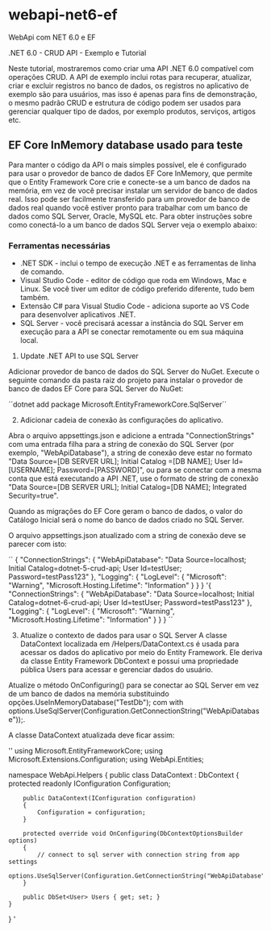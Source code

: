 # webapi-net6-ef
WebApi com NET 6.0 e EF

.NET 6.0 - CRUD API - Exemplo e Tutorial

Neste tutorial, mostraremos como criar uma API .NET 6.0 compatível com operações CRUD. A API de exemplo inclui rotas para recuperar, atualizar, criar e excluir registros no banco de dados, os registros no aplicativo de exemplo são para usuários, mas isso é apenas para fins de demonstração, o mesmo padrão CRUD e estrutura de código podem ser usados para gerenciar qualquer tipo de dados, por exemplo produtos, serviços, artigos etc.

## EF Core InMemory database usado para teste

Para manter o código da API o mais simples possível, ele é configurado para usar o provedor de banco de dados EF Core InMemory, que permite que o Entity Framework Core crie e conecte-se a um banco de dados na memória, em vez de você precisar instalar um servidor de banco de dados real. Isso pode ser facilmente transferido para um provedor de banco de dados real quando você estiver pronto para trabalhar com um banco de dados como SQL Server, Oracle, MySQL etc. Para obter instruções sobre como conectá-lo a um banco de dados SQL Server veja o exemplo abaixo:

### Ferramentas necessárias

- .NET SDK - inclui o tempo de execução .NET e as ferramentas de linha de comando.
- Visual Studio Code - editor de código que roda em Windows, Mac e Linux. Se você tiver um editor de código preferido diferente, tudo bem também.
- Extensão C# para Visual Studio Code - adiciona suporte ao VS Code para desenvolver aplicativos .NET.
- SQL Server - você precisará acessar a instância do SQL Server em execução para a API se conectar remotamente ou em sua máquina local.

1. Update .NET API to use SQL Server

Adicionar provedor de banco de dados do SQL Server do NuGet.
Execute o seguinte comando da pasta raiz do projeto para instalar o provedor de banco de dados EF Core para SQL Server do NuGet:

´´dotnet add package Microsoft.EntityFrameworkCore.SqlServer´´

2. Adicionar cadeia de conexão às configurações do aplicativo.

Abra o arquivo appsettings.json e adicione a entrada "ConnectionStrings" com uma entrada filha para a string de conexão do SQL Server (por exemplo, "WebApiDatabase"), a string de conexão deve estar no formato "Data Source=[DB SERVER URL]; Initial Catalog =[DB NAME]; User Id=[USERNAME]; Password=[PASSWORD]", ou para se conectar com a mesma conta que está executando a API .NET, use o formato de string de conexão "Data Source=[DB SERVER URL]; Initial Catalog=[DB NAME]; Integrated Security=true".

Quando as migrações do EF Core geram o banco de dados, o valor do Catálogo Inicial será o nome do banco de dados criado no SQL Server.

O arquivo appsettings.json atualizado com a string de conexão deve se parecer com isto:

´´
{
    "ConnectionStrings": {
        "WebApiDatabase": "Data Source=localhost; Initial Catalog=dotnet-5-crud-api; User Id=testUser; Password=testPass123"
    },
    "Logging": {
        "LogLevel": {
            "Microsoft": "Warning",
            "Microsoft.Hosting.Lifetime": "Information"
        }
    }
}
'{
    "ConnectionStrings": {
        "WebApiDatabase": "Data Source=localhost; Initial Catalog=dotnet-6-crud-api; User Id=testUser; Password=testPass123"
    },
    "Logging": {
        "LogLevel": {
            "Microsoft": "Warning",
            "Microsoft.Hosting.Lifetime": "Information"
        }
    }
}
´´

3. Atualize o contexto de dados para usar o SQL Server
A classe DataContext localizada em /Helpers/DataContext.cs é usada para acessar os dados do aplicativo por meio do Entity Framework. Ele deriva da classe Entity Framework DbContext e possui uma propriedade pública Users para acessar e gerenciar dados do usuário.

Atualize o método OnConfiguring() para se conectar ao SQL Server em vez de um banco de dados na memória substituindo opções.UseInMemoryDatabase("TestDb"); com with options.UseSqlServer(Configuration.GetConnectionString("WebApiDatabase"));.

A classe DataContext atualizada deve ficar assim:

''
using Microsoft.EntityFrameworkCore;
using Microsoft.Extensions.Configuration;
using WebApi.Entities;

namespace WebApi.Helpers
{
    public class DataContext : DbContext
    {
        protected readonly IConfiguration Configuration;

        public DataContext(IConfiguration configuration)
        {
            Configuration = configuration;
        }

        protected override void OnConfiguring(DbContextOptionsBuilder options)
        {
            // connect to sql server with connection string from app settings
            options.UseSqlServer(Configuration.GetConnectionString("WebApiDatabase"));
        }

        public DbSet<User> Users { get; set; }
    }
}
'

